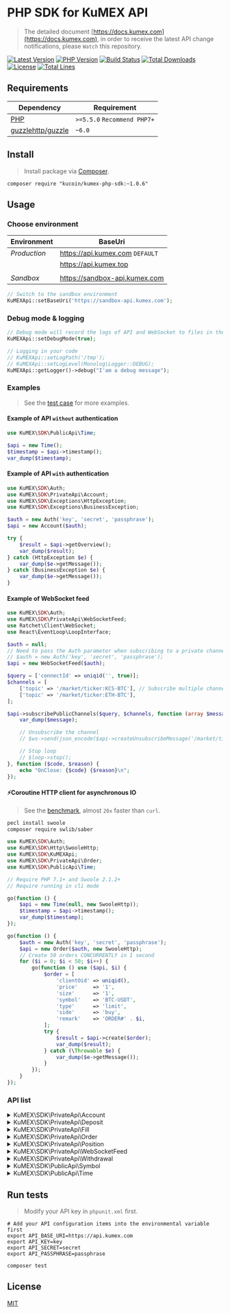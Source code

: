 
# PHP SDK for KuMEX API
> The detailed document [https://docs.kumex.com](https://docs.kumex.com), in order to receive the latest API change notifications, please `Watch` this repository.

[![Latest Version](https://img.shields.io/github/release/Kucoin/kumex-php-sdk.svg)](https://github.com/Kucoin/kumex-php-sdk/releases)
[![PHP Version](https://img.shields.io/packagist/php-v/Kucoin/kumex-php-sdk.svg?color=green)](https://secure.php.net)
[![Build Status](https://travis-ci.org/Kucoin/kumex-php-sdk.svg?branch=master)](https://travis-ci.org/Kucoin/kumex-php-sdk)
[![Total Downloads](https://poser.pugx.org/Kucoin/kumex-php-sdk/downloads)](https://packagist.org/packages/Kucoin/kumex-php-sdk)
[![License](https://poser.pugx.org/Kucoin/kumex-php-sdk/license)](LICENSE)
[![Total Lines](https://tokei.rs/b1/github/Kucoin/kumex-php-sdk)](https://github.com/Kucoin/kumex-php-sdk)

## Requirements

| Dependency | Requirement |
| -------- | -------- |
| [PHP](https://secure.php.net/manual/en/install.php) | `>=5.5.0` `Recommend PHP7+` |
| [guzzlehttp/guzzle](https://github.com/guzzle/guzzle) | `~6.0` |

## Install
> Install package via [Composer](https://getcomposer.org/).

```shell
composer require "kucoin/kumex-php-sdk:~1.0.6"
```

## Usage

### Choose environment

| Environment | BaseUri |
|    -------- | -------- |
| *Production* | https://api.kumex.com `DEFAULT` | 
|              | https://api.kumex.top |
| | |--------  | -------- |
| *Sandbox* | https://sandbox-api.kumex.com |

```php
// Switch to the sandbox environment
KuMEXApi::setBaseUri('https://sandbox-api.kumex.com');
```

### Debug mode & logging

```php
// Debug mode will record the logs of API and WebSocket to files in the directory "KuMEXApi::getLogPath()" according to the minimum log level "KuMEXApi::getLogLevel()".
KuMEXApi::setDebugMode(true);

// Logging in your code
// KuMEXApi::setLogPath('/tmp');
// KuMEXApi::setLogLevel(Monolog\Logger::DEBUG);
KuMEXApi::getLogger()->debug("I'am a debug message");
```

### Examples
> See the [test case](tests) for more examples.

#### Example of API `without` authentication

```php
use KuMEX\SDK\PublicApi\Time;

$api = new Time();
$timestamp = $api->timestamp();
var_dump($timestamp);
```

#### Example of API `with` authentication

```php
use KuMEX\SDK\Auth;
use KuMEX\SDK\PrivateApi\Account;
use KuMEX\SDK\Exceptions\HttpException;
use KuMEX\SDK\Exceptions\BusinessException;

$auth = new Auth('key', 'secret', 'passphrase');
$api = new Account($auth);

try {
    $result = $api->getOverview();
    var_dump($result);
} catch (HttpException $e) {
    var_dump($e->getMessage());
} catch (BusinessException $e) {
    var_dump($e->getMessage());
}
```

#### Example of WebSocket feed

```php
use KuMEX\SDK\Auth;
use KuMEX\SDK\PrivateApi\WebSocketFeed;
use Ratchet\Client\WebSocket;
use React\EventLoop\LoopInterface;

$auth = null;
// Need to pass the Auth parameter when subscribing to a private channel($api->subscribePrivateChannel()).
// $auth = new Auth('key', 'secret', 'passphrase');
$api = new WebSocketFeed($auth);

$query = ['connectId' => uniqid('', true)];
$channels = [
    ['topic' => '/market/ticker:KCS-BTC'], // Subscribe multiple channels
    ['topic' => '/market/ticker:ETH-BTC'],
];

$api->subscribePublicChannels($query, $channels, function (array $message, WebSocket $ws, LoopInterface $loop) use ($api) {
    var_dump($message);

    // Unsubscribe the channel
    // $ws->send(json_encode($api->createUnsubscribeMessage('/market/ticker:ETH-BTC')));

    // Stop loop
    // $loop->stop();
}, function ($code, $reason) {
    echo "OnClose: {$code} {$reason}\n";
});
```

#### ⚡️Coroutine HTTP client for asynchronous IO
> See the [benchmark](examples/BenchmarkCoroutine.php), almost `20x` faster than `curl`.

```bash
pecl install swoole
composer require swlib/saber
```

```php
use KuMEX\SDK\Auth;
use KuMEX\SDK\Http\SwooleHttp;
use KuMEX\SDK\KuMEXApi;
use KuMEX\SDK\PrivateApi\Order;
use KuMEX\SDK\PublicApi\Time;

// Require PHP 7.1+ and Swoole 2.1.2+
// Require running in cli mode

go(function () {
    $api = new Time(null, new SwooleHttp));
    $timestamp = $api->timestamp();
    var_dump($timestamp);
});

go(function () {
    $auth = new Auth('key', 'secret', 'passphrase');
    $api = new Order($auth, new SwooleHttp);
    // Create 50 orders CONCURRENTLY in 1 second
    for ($i = 0; $i < 50; $i++) {
        go(function () use ($api, $i) {
            $order = [
                'clientOid' => uniqid(),
                'price'     => '1',
                'size'      => '1',
                'symbol'    => 'BTC-USDT',
                'type'      => 'limit',
                'side'      => 'buy',
                'remark'    => 'ORDER#' . $i,
            ];
            try {
                $result = $api->create($order);
                var_dump($result);
            } catch (\Throwable $e) {
                var_dump($e->getMessage());
            }
        });
    }
});
```

### API list

<details>
<summary>KuMEX\SDK\PrivateApi\Account</summary>

| API | Authentication | Description |
| -------- | -------- | -------- |
| KuMEX\SDK\PrivateApi\Account::getOverview() | YES | https://docs.kumex.com/#account |
| KuMEX\SDK\PrivateApi\Account::getTransactionHistory() | YES | https://docs.kumex.com/#get-transaction-history |
| KuMEX\SDK\PrivateApi\Account::transferIn() | YES | https://docs.kumex.com/#transfer-funds-from-kucoin-main-account-to-kumex-account |
| KuMEX\SDK\PrivateApi\Account::transferOut() | YES | https://docs.kumex.com/##transfer-funds-from-kumex-account-to-kucoin-main-account |
| KuMEX\SDK\PrivateApi\Account::cancelTransferOut() | YES | https://docs.kumex.com/#cancel-transfer-out-request |
| KuMEX\SDK\PrivateApi\Account::getTransferList() | YES | https://docs.kumex.com/#get-transfer-out-request-records |
</details>

<details>
<summary>KuMEX\SDK\PrivateApi\Deposit</summary>

| API | Authentication | Description |
| -------- | -------- | -------- |
| KuMEX\SDK\PrivateApi\Deposit::getAddress() | YES | https://docs.kumex.com/#get-deposit-address |
| KuMEX\SDK\PrivateApi\Deposit::getDeposits() | YES | https://docs.kumex.com/#get-deposit-list |

</details>

<details>
<summary>KuMEX\SDK\PrivateApi\Fill</summary>

| API | Authentication | Description |
| -------- | -------- | -------- |
| KuMEX\SDK\PrivateApi\Fill::getFills() | YES | https://docs.kumex.com/#list-fills |
| KuMEX\SDK\PrivateApi\Fill::getRecentList() | YES | https://docs.kumex.com/#recent-fills |
</details>

<details>
<summary>KuMEX\SDK\PrivateApi\Order</summary>

| API | Authentication | Description |
| -------- | -------- | -------- |
| KuMEX\SDK\PrivateApi\Order::create() | YES | https://docs.kumex.com/#place-a-new-order |
| KuMEX\SDK\PrivateApi\Order::cancel() | YES | https://docs.kumex.com/#cancel-an-order |
| KuMEX\SDK\PrivateApi\Order::batchCancel() | YES | https://docs.kumex.com/#cancel-all-orders |
| KuMEX\SDK\PrivateApi\Order::stopOrders() | YES | https://docs.kumex.com/#list-orders |
| KuMEX\SDK\PrivateApi\Order::getList() | YES | https://docs.kumex.com/#get-v1-historical-orders-list |
| KuMEX\SDK\PrivateApi\Order::getStopOrders() | YES | https://docs.kumex.com/#get-an-order |
| KuMEX\SDK\PrivateApi\Order::getRecentDoneOrders() | YES | https://docs.kumex.com/#recent-orders |
| KuMEX\SDK\PrivateApi\Order::getDetail() | YES | https://docs.kumex.com/#recent-orders |
| KuMEX\SDK\PrivateApi\Order::getOpenOrderStatistics() | YES | https://docs.kumex.com/#recent-orders |

</details>
<details>
<summary>KuMEX\SDK\PrivateApi\Position</summary>

| API | Authentication | Description |
| -------- | -------- | -------- |
| KuMEX\SDK\PrivateApi\Position::getList() | YES | https://docs.kumex.com/cn/#8ac5d40a0e |
| KuMEX\SDK\PrivateApi\Position::getDetail() | YES | https://docs.kumex.com/cn/#844f298257 |
| KuMEX\SDK\PrivateApi\Position::changeAutoAppendStatus() | YES | https://docs.kumex.com/cn/#ea38e3e686 |
| KuMEX\SDK\PrivateApi\Position::marginAppend() | YES | https://docs.kumex.com/cn/#a98204e576 |
</details>

<details>
<summary>KuMEX\SDK\PrivateApi\WebSocketFeed</summary>

| API | Authentication | Description |
| -------- | -------- | -------- |
| KuMEX\SDK\PrivateApi\WebSocketFeed::getPublicServer() | NO | https://docs.kumex.com/#apply-connect-token |
| KuMEX\SDK\PrivateApi\WebSocketFeed::getPrivateServer() | YES | https://docs.kumex.com/#apply-connect-token |
| KuMEX\SDK\PrivateApi\WebSocketFeed::subscribePublicChannel() | NO | https://docs.kumex.com/#public-channels |
| KuMEX\SDK\PrivateApi\WebSocketFeed::subscribePublicChannels() | NO | https://docs.kumex.com/#public-channels |
| KuMEX\SDK\PrivateApi\WebSocketFeed::subscribePrivateChannel() | YES | https://docs.kumex.com/#private-channels |
| KuMEX\SDK\PrivateApi\WebSocketFeed::subscribePrivateChannels() | YES | https://docs.kumex.com/#private-channels |

</details>

<details>
<summary>KuMEX\SDK\PrivateApi\Withdrawal</summary>

| API | Authentication | Description |
| -------- | -------- | -------- |
| KuMEX\SDK\PrivateApi\Withdrawal::getQuotas() | YES | https://docs.kumex.com/#get-withdrawal-quotas |
| KuMEX\SDK\PrivateApi\Withdrawal::getList() | YES | https://docs.kumex.com/#get-withdrawals-list |
| KuMEX\SDK\PrivateApi\Withdrawal::apply() | YES | https://docs.kumex.com/#apply-withdraw |
| KuMEX\SDK\PrivateApi\Withdrawal::cancel() | YES | https://docs.kumex.com/#cancel-withdrawal |

</details>

<details>
<summary>KuMEX\SDK\PublicApi\Symbol</summary>

| API | Authentication | Description |
| -------- | -------- | -------- |
| KuMEX\SDK\PublicApi\Symbol::getTicker() | NO | https://docs.kumex.com/#get-ticker |
| KuMEX\SDK\PublicApi\Symbol::getLevel2Snapshot() | NO | https://docs.kumex.com/#get-full-order-book-level-2 |
| KuMEX\SDK\PublicApi\Symbol::getLevel3Snapshot() | NO | https://docs.kumex.com/#get-full-order-book-level-3 |
| KuMEX\SDK\PublicApi\Symbol::getLevel2Message() | NO | https://docs.kumex.com/##level-2-pulling-messages |
| KuMEX\SDK\PublicApi\Symbol::getLevel3Message() | NO | https://docs.kumex.com/##level-3-pulling-messages |
| KuMEX\SDK\PublicApi\Symbol::getTradeHistory() | NO | https://docs.kumex.com/#get-trade-histories |

</details>

<details>
<summary>KuMEX\SDK\PublicApi\Time</summary>

| API | Authentication | Description |
| -------- | -------- | -------- |
| KuMEX\SDK\PublicApi\Time::timestamp() | NO | https://docs.kumex.com/#server-time |

</details>

## Run tests
> Modify your API key in `phpunit.xml` first.

```shell
# Add your API configuration items into the environmental variable first
export API_BASE_URI=https://api.kumex.com
export API_KEY=key
export API_SECRET=secret
export API_PASSPHRASE=passphrase

composer test
```

## License

[MIT](LICENSE)
